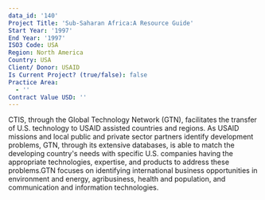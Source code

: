 ```yaml
---
data_id: '140'
Project Title: 'Sub-Saharan Africa:A Resource Guide'
Start Year: '1997'
End Year: '1997'
ISO3 Code: USA
Region: North America
Country: USA
Client/ Donor: USAID
Is Current Project? (true/false): false
Practice Area:
  - ''
Contract Value USD: ''
---
```

CTIS, through the Global Technology Network (GTN), facilitates the transfer of U.S. technology to USAID assisted countries and regions. As USAID missions and local public and private sector partners identify development problems, GTN, through its extensive databases, is able to match the developing country's needs with specific U.S. companies having the appropriate technologies, expertise, and products to address these problems.GTN focuses on identifying international business opportunities in environment and energy, agribusiness, health and population, and communication and information technologies.
